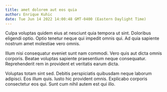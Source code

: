 ```yaml
---
title: amet dolorem aut eos quia
author: Enrique Kuhic
date: Tue Jun 14 2022 14:00:48 GMT-0400 (Eastern Daylight Time)
---
```

Culpa voluptas quidem eius at nesciunt quia tempora ut sint. Doloribus eligendi optio. Optio tenetur neque qui impedit omnis qui. Ad quia sapiente nostrum amet molestiae vero omnis.

 Illum nisi consequatur eveniet sunt nam commodi. Vero quis aut dicta omnis corporis. Beatae voluptas sapiente praesentium neque consequatur. Reprehenderit rem in provident et veritatis earum dicta.

 Voluptas totam sint sed. Debitis perspiciatis quibusdam neque laborum adipisci. Eos illum quis. Iusto hic provident omnis. Explicabo corporis consectetur eos qui. Sunt cum nihil autem est qui illo.